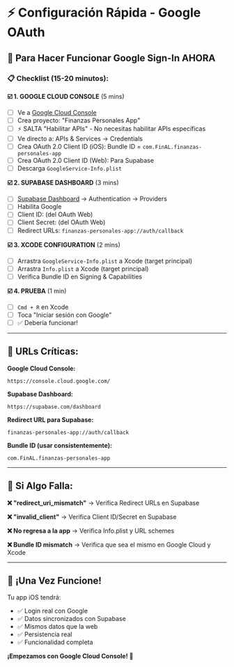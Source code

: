 # ⚡ **Configuración Rápida - Google OAuth**

## 🎯 **Para Hacer Funcionar Google Sign-In AHORA**

### **📋 Checklist (15-20 minutos):**

**☑️ 1. GOOGLE CLOUD CONSOLE** (5 mins)
- [ ] Ve a [Google Cloud Console](https://console.cloud.google.com/)
- [ ] Crea proyecto: "Finanzas Personales App"
- [ ] ⚡ SALTA "Habilitar APIs" - No necesitas habilitar APIs específicas
- [ ] Ve directo a: APIs & Services → Credentials
- [ ] Crea OAuth 2.0 Client ID (iOS): Bundle ID = `com.FinAL.finanzas-personales-app`
- [ ] Crea OAuth 2.0 Client ID (Web): Para Supabase
- [ ] Descarga `GoogleService-Info.plist`

**☑️ 2. SUPABASE DASHBOARD** (3 mins)
- [ ] [Supabase Dashboard](https://supabase.com/dashboard) → Authentication → Providers
- [ ] Habilita Google
- [ ] Client ID: (del OAuth Web)
- [ ] Client Secret: (del OAuth Web)
- [ ] Redirect URLs: `finanzas-personales-app://auth/callback`

**☑️ 3. XCODE CONFIGURATION** (2 mins)
- [ ] Arrastra `GoogleService-Info.plist` a Xcode (target principal)
- [ ] Arrastra `Info.plist` a Xcode (target principal)
- [ ] Verifica Bundle ID en Signing & Capabilities

**☑️ 4. PRUEBA** (1 min)
- [ ] `Cmd + R` en Xcode
- [ ] Toca "Iniciar sesión con Google"
- [ ] ✅ Debería funcionar!

---

## 🚨 **URLs Críticas:**

**Google Cloud Console:**
```
https://console.cloud.google.com/
```

**Supabase Dashboard:**
```
https://supabase.com/dashboard
```

**Redirect URL para Supabase:**
```
finanzas-personales-app://auth/callback
```

**Bundle ID (usar consistentemente):**
```
com.FinAL.finanzas-personales-app
```

---

## 🎯 **Si Algo Falla:**

**❌ "redirect_uri_mismatch"**
→ Verifica Redirect URLs en Supabase

**❌ "invalid_client"** 
→ Verifica Client ID/Secret en Supabase

**❌ No regresa a la app**
→ Verifica Info.plist y URL schemes

**❌ Bundle ID mismatch**
→ Verifica que sea el mismo en Google Cloud y Xcode

---

## 📱 **¡Una Vez Funcione!**

Tu app iOS tendrá:
- ✅ Login real con Google
- ✅ Datos sincronizados con Supabase  
- ✅ Mismos datos que la web
- ✅ Persistencia real
- ✅ Funcionalidad completa

**¡Empezamos con Google Cloud Console! 🚀**
